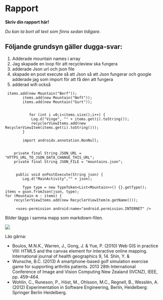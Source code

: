 
# Rapport

**Skriv din rapport här!**

_Du kan ta bort all text som finns sedan tidigare_.

## Följande grundsyn gäller dugga-svar:


1. Adderade mountain names i array
2. Jag skapade en loop för att recycleview ska fungera
3. adderade Json url och json file 
4. skapade en post execute så att Json så att Json fungerar och google adderade jag som import för att få den att fungera
5. adderad wifi också
```
 items.add(new Mountain("Berf"));
        items.add(new Mountain("Neft"));
        items.add(new Mountain("Gurt"));
        
        
           for (int i =0;i<items.size();i++) {
            Log.d("Vinge", "" + items.get(i).toString());
            recyclerViewItems.add(new RecyclerViewItem(items.get(i).toString()));
        }
        
        import androidx.annotation.NonNull;
        
        
    private final String JSON_URL = "HTTPS_URL_TO_JSON_DATA_CHANGE_THIS_URL";
    private final String JSON_FILE = "mountains.json";
    
    
     public void onPostExecute(String json) {
        Log.d("MainActivity","" + json);

        Type type = new TypeToken<List<Mountain>>() {}.getType();
items = gson.fromJson(json, type);
for (Mountain m : items) {
    recyclerViewItems.add(new RecyclerViewItem(m.getName()));
    
     <uses-permission android:name="android.permission.INTERNET" />

```

Bilder läggs i samma mapp som markdown-filen.

![](Screenshot_20240426_174145)

Läs gärna:

- Boulos, M.N.K., Warren, J., Gong, J. & Yue, P. (2010) Web GIS in practice VIII: HTML5 and the canvas element for interactive online mapping. International journal of health geographics 9, 14. Shin, Y. &
- Wunsche, B.C. (2013) A smartphone-based golf simulation exercise game for supporting arthritis patients. 2013 28th International Conference of Image and Vision Computing New Zealand (IVCNZ), IEEE, pp. 459–464.
- Wohlin, C., Runeson, P., Höst, M., Ohlsson, M.C., Regnell, B., Wesslén, A. (2012) Experimentation in Software Engineering, Berlin, Heidelberg: Springer Berlin Heidelberg.
